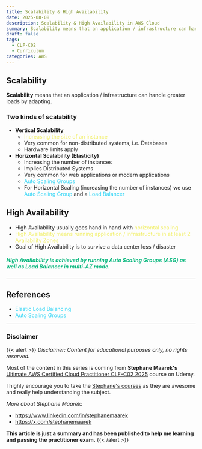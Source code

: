 ```yaml
---
title: Scalability & High Availability
date: 2025-08-08
description: Scalability & High Availability in AWS Cloud
summary: Scalability means that an application / infrastructure can handle greater loads by adapting...
draft: false
tags:
  - CLF-C02
  - Curriculum
categories: AWS
---
```

## Scalability

**Scalability** means that an application / infrastructure can handle greater loads by adapting.
### Two kinds of scalability

- **Vertical Scalability**
	- <font color=#f1ef63>Increasing the size of an instance</font>
	- Very common for non-distributed systems, i.e. Databases
	- Hardware limits apply
- **Horizontal Scalability (Elasticity)**
	- Increasing the number of instances
	- Implies Distributed Systems
	- Very common for web applications or modern applications
	- <font color=#27D3F5>Auto Scaling Groups</font>
	- For Horizontal Scaling (increasing the number of instances) we use <font color=#27D3F5>Auto Scaling Group</font> and a <font color=#27D3F5>Load Balancer</font>
## High Availability

- High Availability usually goes hand in hand with <font color=#f1ef63>horizontal scaling</font>
- <font color=#f1ef63>High Availability means running application / infrastructure in at least 2 Availability Zones</font>
- Goal of High Availability is to survive a data center loss / disaster
##### <font color=#10b981>High Availability is achieved by running Auto Scaling Groups (ASG) as well as Load Balancer in multi-AZ mode.</font>

---
## References

- <font color=#27D3F5>Elastic Load Balancing</font>
- <font color=#27D3F5>Auto Scaling Groups</font>

---
### Disclaimer

{{< alert >}}
_Disclaimer: Content for educational purposes only, no rights reserved._

Most of the content in this series is coming from **Stephane Maarek's** [Ultimate AWS Certified Cloud Practitioner CLF-C02 2025](https://www.udemy.com/course/aws-certified-cloud-practitioner-new/) course on Udemy.

I highly encourage you to take the [Stephane's courses](https://www.udemy.com/user/stephane-maarek/) as they are awesome and really help understanding the subject.

_More about Stephane Maarek:_

- https://www.linkedin.com/in/stephanemaarek
- https://x.com/stephanemaarek

**This article is just a summary and has been published to help me learning and passing the practitioner exam.**
{{< /alert >}}
